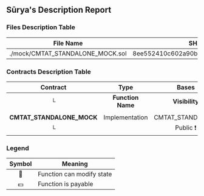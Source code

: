 ## Sūrya's Description Report

### Files Description Table


|  File Name  |  SHA-1 Hash  |
|-------------|--------------|
| ./mock/CMTAT_STANDALONE_MOCK.sol | 8ee552410c602a90bb463c055d169f6bc8cfd290 |


### Contracts Description Table


|  Contract  |         Type        |       Bases      |                  |                 |
|:----------:|:-------------------:|:----------------:|:----------------:|:---------------:|
|     └      |  **Function Name**  |  **Visibility**  |  **Mutability**  |  **Modifiers**  |
||||||
| **CMTAT_STANDALONE_MOCK** | Implementation | CMTAT_STANDALONE |||
| └ | <Constructor> | Public ❗️ | 🛑  | CMTAT_STANDALONE |


### Legend

|  Symbol  |  Meaning  |
|:--------:|-----------|
|    🛑    | Function can modify state |
|    💵    | Function is payable |
